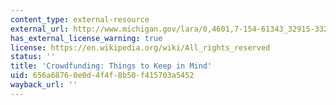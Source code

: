 ```yaml
---
content_type: external-resource
external_url: http://www.michigan.gov/lara/0,4601,7-154-61343_32915-332094--,00.html
has_external_license_warning: true
license: https://en.wikipedia.org/wiki/All_rights_reserved
status: ''
title: 'Crowdfunding: Things to Keep in Mind'
uid: 656a6876-0e0d-4f4f-8b50-f415703a5452
wayback_url: ''
---
```

